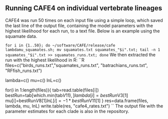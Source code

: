 ## Running CAFE4 on individual vertebrate lineages

CAFE4 was run 50 times on each input file using a simple loop, which saved the last line of the output file, containing the model parameters with the highest likelihood for each run, to a text file. Below is an example using the squamate data.

``
for i in {1..50}; do ~/software/CAFE/release/cafe lambdamu_squamates.sh; mv squamates.txt squamates_"$i".txt; tail -n 1 squamates_"$i".txt >> squamates_runs.txt; done
``
We then extracted the run with the highest likelihood in R:
``R
files=c("birds_runs.txt","squamates_runs.txt", "batrachians_runs.txt", "RFfish_runs.txt")

lambda=c()
mu=c()
lnL=c()

for(i in 1:length(files)){
	tab=read.table(files[i])
	bestRun=tab[which.min(tab$V11),]
	lambda[i]=bestRun$V3[1]
	mu[i]=bestRun$V8[1]
	lnL[i]=-1*bestRun$V11[1]
	}
res=data.frame(files, lambda, mu, lnL)
write.table(res, "cafe4_rates.txt")
``
The output file with the parameter estimates for each clade is also in the repository.
